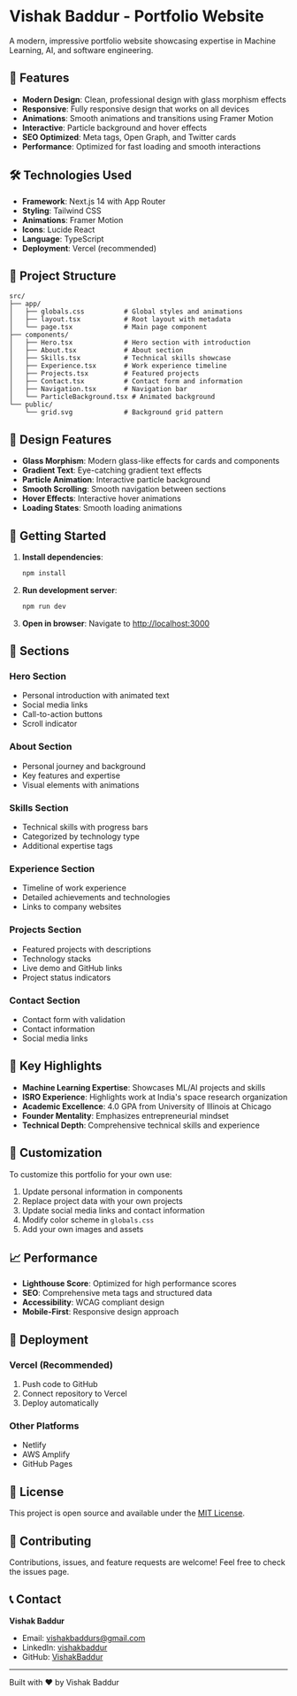 # Vishak Baddur - Portfolio Website

A modern, impressive portfolio website showcasing expertise in Machine Learning, AI, and software engineering.

## 🚀 Features

- **Modern Design**: Clean, professional design with glass morphism effects
- **Responsive**: Fully responsive design that works on all devices
- **Animations**: Smooth animations and transitions using Framer Motion
- **Interactive**: Particle background and hover effects
- **SEO Optimized**: Meta tags, Open Graph, and Twitter cards
- **Performance**: Optimized for fast loading and smooth interactions

## 🛠️ Technologies Used

- **Framework**: Next.js 14 with App Router
- **Styling**: Tailwind CSS
- **Animations**: Framer Motion
- **Icons**: Lucide React
- **Language**: TypeScript
- **Deployment**: Vercel (recommended)

## 📁 Project Structure

```
src/
├── app/
│   ├── globals.css          # Global styles and animations
│   ├── layout.tsx           # Root layout with metadata
│   └── page.tsx             # Main page component
├── components/
│   ├── Hero.tsx             # Hero section with introduction
│   ├── About.tsx            # About section
│   ├── Skills.tsx           # Technical skills showcase
│   ├── Experience.tsx       # Work experience timeline
│   ├── Projects.tsx         # Featured projects
│   ├── Contact.tsx          # Contact form and information
│   ├── Navigation.tsx       # Navigation bar
│   └── ParticleBackground.tsx # Animated background
└── public/
    └── grid.svg             # Background grid pattern
```

## 🎨 Design Features

- **Glass Morphism**: Modern glass-like effects for cards and components
- **Gradient Text**: Eye-catching gradient text effects
- **Particle Animation**: Interactive particle background
- **Smooth Scrolling**: Smooth navigation between sections
- **Hover Effects**: Interactive hover animations
- **Loading States**: Smooth loading animations

## 🚀 Getting Started

1. **Install dependencies**:
   ```bash
   npm install
   ```

2. **Run development server**:
   ```bash
   npm run dev
   ```

3. **Open in browser**:
   Navigate to [http://localhost:3000](http://localhost:3000)

## 📱 Sections

### Hero Section
- Personal introduction with animated text
- Social media links
- Call-to-action buttons
- Scroll indicator

### About Section
- Personal journey and background
- Key features and expertise
- Visual elements with animations

### Skills Section
- Technical skills with progress bars
- Categorized by technology type
- Additional expertise tags

### Experience Section
- Timeline of work experience
- Detailed achievements and technologies
- Links to company websites

### Projects Section
- Featured projects with descriptions
- Technology stacks
- Live demo and GitHub links
- Project status indicators

### Contact Section
- Contact form with validation
- Contact information
- Social media links

## 🎯 Key Highlights

- **Machine Learning Expertise**: Showcases ML/AI projects and skills
- **ISRO Experience**: Highlights work at India's space research organization
- **Academic Excellence**: 4.0 GPA from University of Illinois at Chicago
- **Founder Mentality**: Emphasizes entrepreneurial mindset
- **Technical Depth**: Comprehensive technical skills and experience

## 🔧 Customization

To customize this portfolio for your own use:

1. Update personal information in components
2. Replace project data with your own projects
3. Update social media links and contact information
4. Modify color scheme in `globals.css`
5. Add your own images and assets

## 📈 Performance

- **Lighthouse Score**: Optimized for high performance scores
- **SEO**: Comprehensive meta tags and structured data
- **Accessibility**: WCAG compliant design
- **Mobile-First**: Responsive design approach

## 🚀 Deployment

### Vercel (Recommended)
1. Push code to GitHub
2. Connect repository to Vercel
3. Deploy automatically

### Other Platforms
- Netlify
- AWS Amplify
- GitHub Pages

## 📄 License

This project is open source and available under the [MIT License](LICENSE).

## 🤝 Contributing

Contributions, issues, and feature requests are welcome! Feel free to check the issues page.

## 📞 Contact

**Vishak Baddur**
- Email: vishakbaddurs@gmail.com
- LinkedIn: [vishakbaddur](https://www.linkedin.com/in/vishakbaddur/)
- GitHub: [VishakBaddur](https://github.com/VishakBaddur)

---

Built with ❤️ by Vishak Baddur